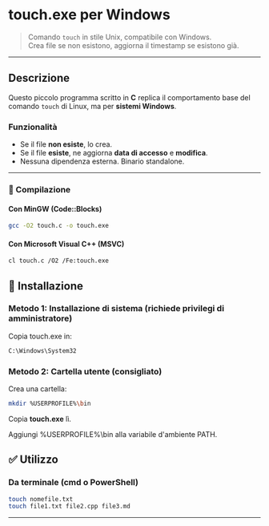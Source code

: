 # touch.exe per Windows

> Comando `touch` in stile Unix, compatibile con Windows.  
> Crea file se non esistono, aggiorna il timestamp se esistono già.

---

## Descrizione

Questo piccolo programma scritto in __C__ replica il comportamento base del comando `touch` di Linux, ma per __sistemi Windows__.

### Funzionalità

- Se il file __non esiste__, lo crea.
- Se il file __esiste__, ne aggiorna __data di accesso__ e __modifica__.
- Nessuna dipendenza esterna. Binario standalone.

---

### 🔧 Compilazione

#### Con MinGW (Code::Blocks)

```bash
gcc -O2 touch.c -o touch.exe
```

#### Con Microsoft Visual C++ (MSVC)

```bash
cl touch.c /O2 /Fe:touch.exe
```

## 🚀 Installazione

### Metodo 1: Installazione di sistema (richiede privilegi di amministratore)

Copia touch.exe in:

```bash
C:\Windows\System32
```

### Metodo 2: Cartella utente (consigliato)

Crea una cartella:

```bash
mkdir %USERPROFILE%\bin
```

Copia __touch.exe__ lì.

Aggiungi %USERPROFILE%\bin alla variabile d'ambiente PATH.

## ✅ Utilizzo

### Da terminale (cmd o PowerShell)

```bash
touch nomefile.txt
touch file1.txt file2.cpp file3.md
```

---
